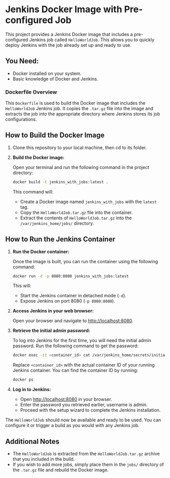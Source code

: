 
# Jenkins Docker Image with Pre-configured Job

This project provides a Jenkins Docker image that includes a pre-configured Jenkins job called `HelloWorldJob`. This allows you to quickly deploy Jenkins with the job already set up and ready to use.

## You Need:

- Docker installed on your system.
- Basic knowledge of Docker and Jenkins.

### Dockerfile Overview

This `Dockerfile` is used to build the Docker image that includes the `HelloWorldJob` Jenkins job. It copies the `.tar.gz` file into the image and extracts the job into the appropriate directory where Jenkins stores its job configurations.

## How to Build the Docker Image

1. Clone this repository to your local machine, then cd to its folder.

2. **Build the Docker image:**

   Open your terminal and run the following command in the project directory:

   ```bash
   docker build -t jenkins_with_jobs:latest .
   ```

   This command will:

   - Create a Docker image named `jenkins_with_jobs` with the `latest` tag.
   - Copy the `HelloWorldJob.tar.gz` file into the container.
   - Extract the contents of `HelloWorldJob.tar.gz` into the `/var/jenkins_home/jobs/` directory.

## How to Run the Jenkins Container

1. **Run the Docker container:**

   Once the image is built, you can run the container using the following command:

   ```bash
   docker run -d -p 8080:8080 jenkins_with_jobs:latest
   ```

   This will:

   - Start the Jenkins container in detached mode (`-d`).
   - Expose Jenkins on port 8080 (`-p 8080:8080`).

2. **Access Jenkins in your web browser:**

   Open your browser and navigate to [http://localhost:8080](http://localhost:8080).

3. **Retrieve the initial admin password:**

   To log into Jenkins for the first time, you will need the initial admin password. Run the following command to get the password:

   ```bash
   docker exec -it <container_id> cat /var/jenkins_home/secrets/initialAdminPassword
   ```

   Replace `<container_id>` with the actual container ID of your running Jenkins container. You can find the container ID by running:

   ```bash
   docker ps
   ```

4. **Log in to Jenkins:**

   - Open [http://localhost:8080](http://localhost:8080) in your browser.
   - Enter the password you retrieved earlier, username is admin.
   - Proceed with the setup wizard to complete the Jenkins installation.

The `HelloWorldJob` should now be available and ready to be used. You can configure it or trigger a build as you would with any Jenkins job.

## Additional Notes

- The `HelloWorldJob` is extracted from the `HelloWorldJob.tar.gz` archive that you included in the build.
- If you wish to add more jobs, simply place them in the `jobs/` directory of the `.tar.gz` file and rebuild the Docker image.

